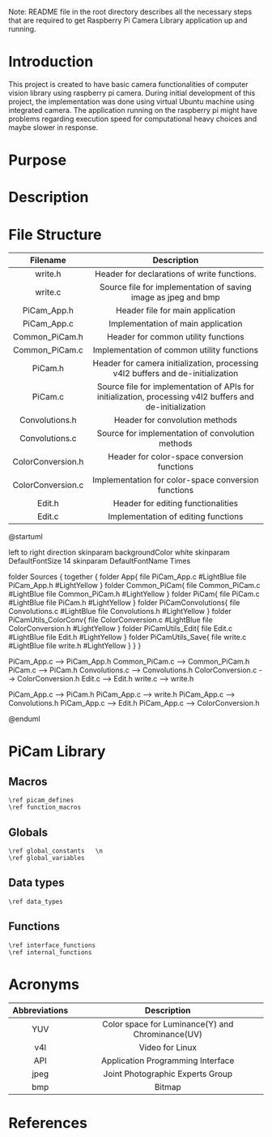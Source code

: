 
Note: README file in the root directory describes all the necessary steps that are required to get Raspberry Pi Camera Library application up 
and running.

# Introduction 

This project is created to have basic camera functionalities of computer vision library using raspberry pi camera. During initial development 
of this project, the implementation was done using virtual Ubuntu machine using integrated camera. The application running on the raspberry pi 
might have problems regarding execution speed for computational heavy choices and maybe slower in response. 


# Purpose


# Description

# File Structure

|   Filename        |   Description             |
|:-----------------:|:-------------------------:|
| write.h           |   Header for declarations of write functions.
| write.c           |   Source file for implementation of saving image as jpeg and bmp  |
| PiCam_App.h       |   Header file for main application |
| PiCam_App.c       |   Implementation of main application |
| Common_PiCam.h    |   Header for common utility functions |
| Common_PiCam.c    |   Implementation of common utility functions |
| PiCam.h           |   Header for camera initialization, processing v4l2 buffers and de-initialization   |
| PiCam.c           |   Source file for implementation of APIs for initialization, processing v4l2 buffers and de-initialization |
| Convolutions.h    |   Header for convolution methods |
| Convolutions.c    |   Source for implementation of convolution methods |
| ColorConversion.h |   Header for color-space conversion functions |
| ColorConversion.c |   Implementation for color-space conversion functions |
| Edit.h            |   Header for editing functionalities |
| Edit.c            |   Implementation of editing functions |


@startuml

left to right direction
skinparam backgroundColor white
skinparam DefaultFontSize 14
skinparam DefaultFontName Times

folder Sources {
    together {
        folder App{
            file PiCam_App.c       #LightBlue
            file PiCam_App.h       #LightYellow
        }
        folder Common_PiCam{
            file Common_PiCam.c    #LightBlue
            file Common_PiCam.h    #LightYellow
        }
        folder PiCam{
            file PiCam.c           #LightBlue
            file PiCam.h           #LightYellow 
        }
        folder PiCamConvolutions{
            file Convolutions.c    #LightBlue
            file Convolutions.h    #LightYellow
        }
        folder PiCamUtils_ColorConv{
            file ColorConversion.c #LightBlue
            file ColorConversion.h #LightYellow
        }
        folder PiCamUtils_Edit{
            file Edit.c            #LightBlue
            file Edit.h            #LightYellow
        }
        folder PiCamUtils_Save{
            file write.c           #LightBlue
            file write.h           #LightYellow
        }
    }
}

PiCam_App.c         --> PiCam_App.h
Common_PiCam.c      --> Common_PiCam.h
PiCam.c             --> PiCam.h
Convolutions.c      --> Convolutions.h
ColorConversion.c   --> ColorConversion.h
Edit.c              --> Edit.h
write.c             --> write.h

PiCam_App.c         --> PiCam.h
PiCam_App.c         --> write.h
PiCam_App.c         --> Convolutions.h
PiCam_App.c         --> Edit.h
PiCam_App.c         --> ColorConversion.h

@enduml


# PiCam Library

## Macros
    \ref picam_defines
    \ref function_macros

## Globals
    \ref global_constants   \n
    \ref global_variables

## Data types
    \ref data_types

## Functions
    \ref interface_functions
    \ref internal_functions

# Acronyms

|   Abbreviations   |   Description     |
|:-----------------:|:-----------------:|
|   YUV  |  Color space for Luminance(Y) and Chrominance(UV)  |
|   v4l  |  Video for Linux |
|   API  |  Application Programming Interface   |
|   jpeg |  Joint Photographic Experts Group    |
|   bmp  |  Bitmap  |


# References


